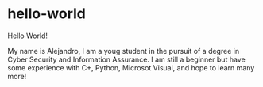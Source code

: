 # hello-world

Hello World!

My name is Alejandro, I am a youg student in the pursuit of a degree in Cyber Security and Information Assurance. I am still a beginner but have some experience with C+, Python, Microsot Visual, and hope to learn many more! 
